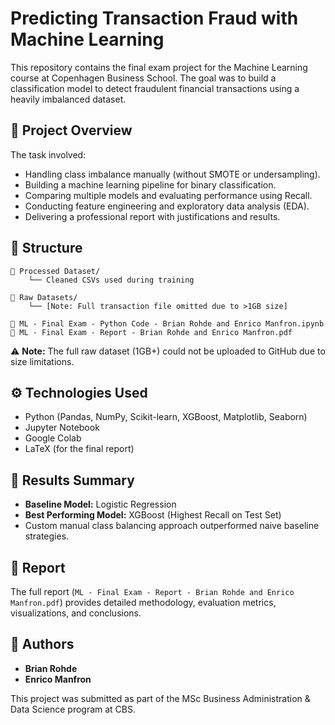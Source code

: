 # Predicting Transaction Fraud with Machine Learning

This repository contains the final exam project for the Machine Learning course at Copenhagen Business School. The goal was to build a classification model to detect fraudulent financial transactions using a heavily imbalanced dataset.

## 🧠 Project Overview

The task involved:
- Handling class imbalance manually (without SMOTE or undersampling).
- Building a machine learning pipeline for binary classification.
- Comparing multiple models and evaluating performance using Recall.
- Conducting feature engineering and exploratory data analysis (EDA).
- Delivering a professional report with justifications and results.

## 📂 Structure
```
📁 Processed Dataset/  
    └── Cleaned CSVs used during training

📁 Raw Datasets/  
    └── [Note: Full transaction file omitted due to >1GB size]

📄 ML - Final Exam - Python Code - Brian Rohde and Enrico Manfron.ipynb  
📄 ML - Final Exam - Report - Brian Rohde and Enrico Manfron.pdf
```


⚠️ **Note:** The full raw dataset (1GB+) could not be uploaded to GitHub due to size limitations.

## ⚙️ Technologies Used

- Python (Pandas, NumPy, Scikit-learn, XGBoost, Matplotlib, Seaborn)
- Jupyter Notebook
- Google Colab
- LaTeX (for the final report)

## 🏁 Results Summary

- **Baseline Model:** Logistic Regression
- **Best Performing Model:** XGBoost (Highest Recall on Test Set)
- Custom manual class balancing approach outperformed naive baseline strategies.

## 📑 Report

The full report (`ML - Final Exam - Report - Brian Rohde and Enrico Manfron.pdf`) provides detailed methodology, evaluation metrics, visualizations, and conclusions.

## 👥 Authors

- **Brian Rohde**  
- **Enrico Manfron**

This project was submitted as part of the MSc Business Administration & Data Science program at CBS.
